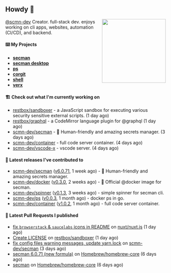 ## Howdy 👋

<img align="right" src="https://github.com/abdfnx.png" width="200">

[@scmn-dev](https://github.com/scmn-dev) Creator. full-stack dev. enjoys working on cli apps, websites, automation (CI/CD), and backend.

#### ⌨️ My Projects

- [**secman**](https://github.com/scmn-dev/secman)
- [**secman desktop**](https://github.com/scmn-dev/desktop)
- [**ps**](https://github.com/scmn-dev/ps)
- [**corgit**](https://github.com/abdfnx/corgit)
- [**shell**](https://github.com/abdfnx/shell)
- [**verx**](https://github.com/abdfnx/verx)

#### 🏗️ Check out what I'm currently working on


- [restbox/sandboxer](https://github.com/restbox/sandboxer) - a JavaScript sandbox for executing various security sensitive external scripts. (1 day ago)
- [restbox/graphql](https://github.com/restbox/graphql) - a CodeMirror language plugin for @graphql (1 day ago)
- [scmn-dev/secman](https://github.com/scmn-dev/secman) - 👊 Human-friendly and amazing secrets manager. (3 days ago)
- [scmn-dev/container](https://github.com/scmn-dev/container) - full code server container. (4 days ago)
- [scmn-dev/vscode-x](https://github.com/scmn-dev/vscode-x) - vscode server. (4 days ago)

#### 🔭 Latest releases I've contributed to

- [scmn-dev/secman](https://github.com/scmn-dev/secman) ([v6.0.71](https://github.com/scmn-dev/secman/releases/tag/v6.0.71), 1 week ago) - 👊 Human-friendly and amazing secrets manager.
- [scmn-dev/docker](https://github.com/scmn-dev/docker) ([v0.3.0](https://github.com/scmn-dev/docker/releases/tag/v0.3.0), 2 weeks ago) - 🐳 Official @docker image for secman.
- [scmn-dev/spinner](https://github.com/scmn-dev/spinner) ([v0.1.3](https://github.com/scmn-dev/spinner/releases/tag/v0.1.3), 3 weeks ago) - simple spinner for secman cli.
- [scmn-dev/ps](https://github.com/scmn-dev/ps) ([v0.0.3](https://github.com/scmn-dev/ps/releases/tag/v0.0.3), 1 month ago) - docker ps in go.
- [scmn-dev/container](https://github.com/scmn-dev/container) ([v1.0.2](https://github.com/scmn-dev/container/releases/tag/v1.0.2), 1 month ago) - full code server container.

#### 🔨 Latest Pull Requests I published

- [fix `browserstack` &amp; `saucelabs` icons in README](https://github.com/nuxt/nuxt.js/pull/10068) on [nuxt/nuxt.js](https://github.com/nuxt/nuxt.js) (1 day ago)
- [Create LICENSE](https://github.com/restbox/sandboxer/pull/1) on [restbox/sandboxer](https://github.com/restbox/sandboxer) (1 day ago)
- [fix config files warning messages, update yarn.lock](https://github.com/scmn-dev/secman/pull/120) on [scmn-dev/secman](https://github.com/scmn-dev/secman) (3 days ago)
- [secman 6.0.71 (new formula)](https://github.com/Homebrew/homebrew-core/pull/89517) on [Homebrew/homebrew-core](https://github.com/Homebrew/homebrew-core) (6 days ago)
- [secman](https://github.com/Homebrew/homebrew-core/pull/89511) on [Homebrew/homebrew-core](https://github.com/Homebrew/homebrew-core) (6 days ago)
